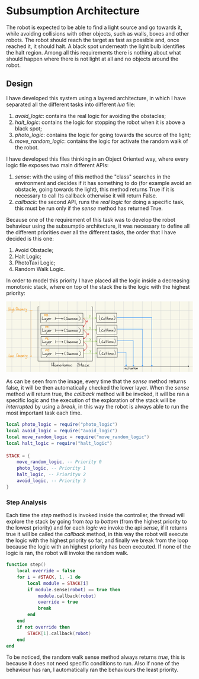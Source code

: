# Subsumption Architecture
The robot is expected to be able to find a light source and go towards it, while avoiding collisions with other objects, such as walls, boxes and other robots. The robot should reach the target as fast as possible and, once reached it, it should halt. A black spot underneath the light bulb identifies the halt region. Among all this requirements there is nothing about what should happen where there is not light at all and no objects around the robot.

## Design
I have developed this system using a layered architecture, in which I have separated all the different tasks into different *lua* file:
1. *avoid_logic*: contains the real logic for avoiding the obstacles;
2. *halt_logic*: contains the logic for stopping the robot when it is above a black spot;
3. *photo_logic*: contains the logic for going towards the source of the light;
4. *move_random_logic*: contains the logic for activate the random walk of the robot.

I have developed this files thinking in an Object Oriented way, where every logic file exposes two main different APIs:
1. *sense*: with the using of this method the "class" searches in the environment and decides if it has something to do (for example avoid an obstacle, going towards the light), this method returns True if it is necessary to call Its callback otherwise it will return False.
2. *callback*: the second API, runs the *real logic* for doing a specific task, this must be run only if the *sense* method has returned True.

Because one of the requirement of this task was to develop the robot behaviour using the subsumptio architecture, it was necessary to define all the different priorities over all the different tasks, the order that I have decided is this one:
1. Avoid Obstacle;
2. Halt Logic;
3. PhotoTaxi Logic;
4. Random Walk Logic.

In order to model this priority I have placed all the logic inside a decreasing monotonic stack, where on top of the stack the is the logic with the highest priority:

![stack structure](./images/monotonic_stack.png)

As can be seen from the image, every time that the *sense* method returns false, it will be then automatically checked the lower layer. When the *sense* method will return true, the *callback* method will be invoked, it will be ran a specific logic and the execution of the exploration of the stack will be *interrupted* by using a *break*, in this way the robot is always able to run the most important task each time.

```lua
local photo_logic = require("photo_logic")
local avoid_logic = require("avoid_logic")
local move_random_logic = require("move_random_logic")
local halt_logic = require("halt_logic")

STACK = {
	move_random_logic, -- Priority 0
	photo_logic, -- Priority 1
	halt_logic, -- Priorityu 2
	avoid_logic, -- Priority 3
}
```

### Step Analysis
Each time the *step* method is invoked inside the controller, the thread will explore the stack by going from *top* to *bottom* (from the highest priority to the lowest priority) and for each *logic* we invoke the api *sense*, if it returns true it will be called the *callback* method, in this way the robot will execute the logic with the highest priority so far, and finally we break from the loop because the logic with an highest priority has been executed. If none of the logic is ran, the robot will invoke the random walk.

```lua
function step()
	local override = false
	for i = #STACK, 1, -1 do
		local module = STACK[i]
		if module.sense(robot) == true then
			module.callback(robot)
			override = true
			break
		end
	end
	if not override then
		STACK[1].callback(robot)
	end
end
```

To be noticed, the random walk sense method always returns *true*, this is because it does not need specific conditions to run. Also if none of the behaviour has ran, I automatically ran the behaviours the least priority.
